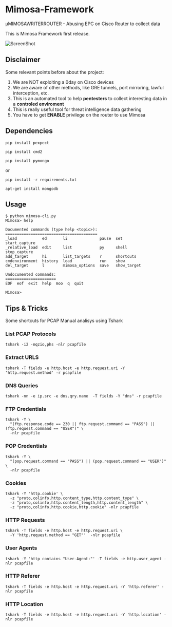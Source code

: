 # Mimosa-Framework
µMIMOSAWRITERROUTER - Abusing EPC on Cisco Router to collect data

This is Mimosa Framework first release.

![ScreenShot](http://i.imgur.com/ndV6CXZ.jpg) 


## Disclaimer

Some relevant points before about the project:

1. We are NOT exploiting a 0day on Cisco devices
2. We are aware of other methods, like GRE tunnels, port mirroring, lawful interception, etc.
3. This is an automated tool to help **pentesters** to collect interesting data in a **controled enviroment**
4. This is really useful tool for threat intelligence data gathering
5. You have to get **ENABLE** privilege on the router to use Mimosa

## Dependencies

```
pip install pexpect
```

```
pip install cmd2
```

```
pip install pymongo
```
or

```
pip install -r requirements.txt
```

```
apt-get install mongodb
```

## Usage

```
$ python mimosa-cli.py
Mimosa> help

Documented commands (type help <topic>):
========================================
_load           ed       li              pause  set          start_capture
_relative_load  edit     list            py     shell        stop_capture
add_target      hi       list_targets    r      shortcuts
cmdenvironment  history  load            run    show
del_target      l        mimosa_options  save   show_target

Undocumented commands:
======================
EOF  eof  exit  help  moo  q  quit

Mimosa>
```

## Tips & Tricks

Some shortcuts for PCAP Manual analisys using Tshark

### List PCAP Protocols
```
tshark -i2 -nqzio,phs -nlr pcapfile
```

### Extract URLS
```
tshark -T fields -e http.host -e http.request.uri -Y 'http.request.method' -r pcapfile
```

### DNS Queries
```
tshark -nn -e ip.src -e dns.qry.name  -T fields -Y "dns" -r pcapfile
```

### FTP Credentials
```
tshark -Y \
  "(ftp.response.code == 230 || ftp.request.command == "PASS") || (ftp.request.command == "USER")" \
  -nlr pcapfile
```

### POP Credentials
```
tshark -Y \
  "(pop.request.command == "PASS") || (pop.request.command == "USER")" \
  -nlr pcapfile
```

### Cookies
```
tshark -Y 'http.cookie' \
  -z "proto,colinfo,http.content_type,http.content_type" \
  -z "proto,colinfo,http.content_length,http.content_length" \
  -z "proto,colinfo,http.cookie,http.cookie" -nlr pcapfile
```

### HTTP Requests
```
tshark -T fields -e http.host -e http.request.uri \
  -Y 'http.request.method == "GET"'  -nlr pcapfile
```

### User Agents
```
tshark -Y 'http contains "User-Agent:"' -T fields -e http.user_agent -nlr pcapfile
```

### HTTP Referer
```
tshark -T fields -e http.host -e http.request.uri -Y 'http.referer' -nlr pcapfile
```

### HTTP Location
```
tshark -T fields -e http.host -e http.request.uri -Y 'http.location' -nlr pcapfile
```





